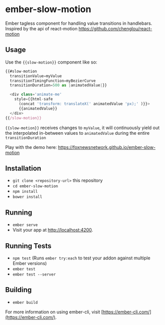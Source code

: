 # ember-slow-motion

Ember tagless component for handling value transitions in handlebars. Inspired by the api of react-motion https://github.com/chenglou/react-motion

## Usage
Use the `{{slow-motion}}` component like so:

```javascript
{{#slow-motion
  transitionValue=myValue
  transitionTimingFunction=myBezierCurve
  transitionDuration=500 as |animatedValue|}}

  <div class='animate-me'
    style={{html-safe
      (concat 'transform: translateX(' animatedValue 'px);' )}}>
      {{animatedValue}}
  </div>
{{/slow-motion}}
```

`{{slow-motion}}` receives changes to `myValue`, it will continuously yield out the interpolated in-between values to `animatedValue` during the entire `transitionDuration`

Play with the demo here: https://foxnewsnetwork.github.io/ember-slow-motion

## Installation

* `git clone <repository-url>` this repository
* `cd ember-slow-motion`
* `npm install`
* `bower install`

## Running

* `ember serve`
* Visit your app at [http://localhost:4200](http://localhost:4200).

## Running Tests

* `npm test` (Runs `ember try:each` to test your addon against multiple Ember versions)
* `ember test`
* `ember test --server`

## Building

* `ember build`

For more information on using ember-cli, visit [https://ember-cli.com/](https://ember-cli.com/).
